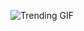 ![Trending GIF](https://media0.giphy.com/media/v1.Y2lkPThiYjIxNzcyMG96aTVxN3R5OWhzcWR3OXU3Nm94ZnFvMDB5b3A1Ymd1aGx6eWIzeSZlcD12MV9naWZzX3NlYXJjaCZjdD1n/fryY00CO4xCz4uJuDQ/giphy.gif)
